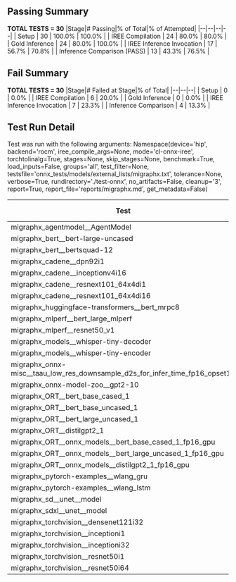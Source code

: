 ## Passing Summary

**TOTAL TESTS = 30**
|Stage|# Passing|% of Total|% of Attempted|
|--|--|--|--|
| Setup | 30 | 100.0% | 100.0% |
| IREE Compilation | 24 | 80.0% | 80.0% |
| Gold Inference | 24 | 80.0% | 100.0% |
| IREE Inference Invocation | 17 | 56.7% | 70.8% |
| Inference Comparison (PASS) | 13 | 43.3% | 76.5% |
## Fail Summary

**TOTAL TESTS = 30**
|Stage|# Failed at Stage|% of Total|
|--|--|--|
| Setup | 0 | 0.0% |
| IREE Compilation | 6 | 20.0% |
| Gold Inference | 0 | 0.0% |
| IREE Inference Invocation | 7 | 23.3% |
| Inference Comparison | 4 | 13.3% |
## Test Run Detail
Test was run with the following arguments:
Namespace(device='hip', backend='rocm', iree_compile_args=None, mode='cl-onnx-iree', torchtolinalg=True, stages=None, skip_stages=None, benchmark=True, load_inputs=False, groups='all', test_filter=None, testsfile='onnx_tests/models/external_lists/migraphx.txt', tolerance=None, verbose=True, rundirectory='./test-onnx', no_artifacts=False, cleanup='3', report=True, report_file='reports/migraphx.md', get_metadata=False)

| Test | Exit Status | Mean Benchmark Time (ms) | Notes |
|--|--|--|--|
| migraphx_agentmodel__AgentModel | compilation | None | |
| migraphx_bert__bert-large-uncased | preprocessing | None | |
| migraphx_bert__bertsquad-12 | Numerics | ERROR | |
| migraphx_cadene__dpn92i1 | PASS | 47.49063255666341 | |
| migraphx_cadene__inceptionv4i16 | PASS | 158.22097816271707 | |
| migraphx_cadene__resnext101_64x4di1 | PASS | 67.48556870055229 | |
| migraphx_cadene__resnext101_64x4di16 | PASS | 281.52590655534163 | |
| migraphx_huggingface-transformers__bert_mrpc8 | PASS | 6.98860652987302 | |
| migraphx_mlperf__bert_large_mlperf | Numerics | 59.99263181795619 | |
| migraphx_mlperf__resnet50_v1 | PASS | 5.519718111258658 | |
| migraphx_models__whisper-tiny-decoder | compiled_inference | None | |
| migraphx_models__whisper-tiny-encoder | compiled_inference | None | |
| migraphx_onnx-misc__taau_low_res_downsample_d2s_for_infer_time_fp16_opset11 | import_model | None | |
| migraphx_onnx-model-zoo__gpt2-10 | preprocessing | None | |
| migraphx_ORT__bert_base_cased_1 | compiled_inference | None | |
| migraphx_ORT__bert_base_uncased_1 | compiled_inference | None | |
| migraphx_ORT__bert_large_uncased_1 | compiled_inference | None | |
| migraphx_ORT__distilgpt2_1 | compiled_inference | None | |
| migraphx_ORT__onnx_models__bert_base_cased_1_fp16_gpu | Numerics | 82.36011941820227 | |
| migraphx_ORT__onnx_models__bert_large_uncased_1_fp16_gpu | Numerics | 314.06062015836744 | |
| migraphx_ORT__onnx_models__distilgpt2_1_fp16_gpu | compiled_inference | None | |
| migraphx_pytorch-examples__wlang_gru | PASS | 63.339106417212555 | |
| migraphx_pytorch-examples__wlang_lstm | PASS | 8.139667689823726 | |
| migraphx_sd__unet__model | import_model | None | |
| migraphx_sdxl__unet__model | import_model | None | |
| migraphx_torchvision__densenet121i32 | PASS | 60.55031955596254 | |
| migraphx_torchvision__inceptioni1 | PASS | 28.437795746722255 | |
| migraphx_torchvision__inceptioni32 | PASS | 126.9602829989809 | |
| migraphx_torchvision__resnet50i1 | PASS | 14.28723570056811 | |
| migraphx_torchvision__resnet50i64 | PASS | 236.71126422252402 | |
